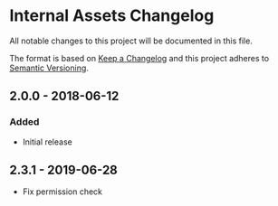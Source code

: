 # Internal Assets Changelog

All notable changes to this project will be documented in this file.

The format is based on [Keep a Changelog](http://keepachangelog.com/) and this project adheres to [Semantic Versioning](http://semver.org/).

## 2.0.0 - 2018-06-12
### Added
- Initial release

## 2.3.1 - 2019-06-28
- Fix permission check